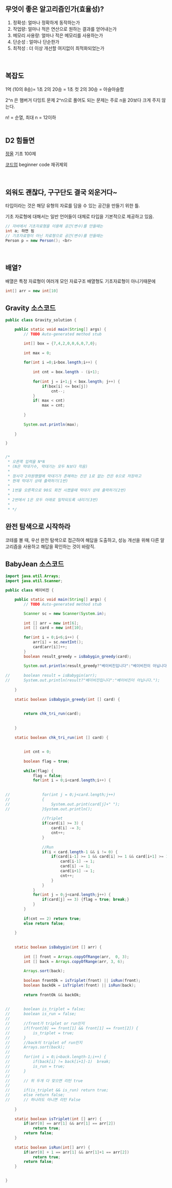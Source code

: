 ## 무엇이 좋은 알고리즘인가(효율성)?
  1. 정확성: 얼마나 정확하게 동작하는가
  2. 작업량: 얼마나 적은 연산으로 원하는 결과를 얻어내는가
  3. 메모리 사용량: 얼마나 적은 메모리를 사용하는가
  4. 단순성 : 얼마나 단순한가
  5. 최적성 : 더 이상 개선할 여지없이 최적화되었는가<br>
<br>

## 복잡도
1억 (10의 8승)= 1초
2의 20승 = 1초 컷
2의 30승 = 아슬아슬함 

2^n 은 햄버거 다잉트 문제
2^n으로 풀어도 되는 문제는
주로 n을 20보다 크게 주지 않는다.

n! = 순열, 최대 n = 12이하<br>
<br>

## D2 힘들면
[정올](http://jungol.co.kr/bbs/board.php?bo_table=pbank&sca=20) 기초 100제

[코드업](https://codeup.kr/problemsetsol.php) beginner code 재귀제외<br>

<br>

## 외워도 괜찮다, 구구단도 결국 외운거다~

타입이라는 것은 해당 유형의 자료를 담을 수 있는 공간을 만들기 위한 틀.

기초 자료형에 대해서는 일반 언어들이 대체로 타입을 기본적으로 제공하고 있음.

```java
// 자바에서 기초자료형을 이용해 공간(변수)를 만들때는
int a; 하면 됨
// 기초자료형이 아닌 자료형으로 공간(변수)를 만들때는
Person p = new Person(); <br>
```

<br>

## 배열?

배열은 특정 자료형이 여러개 모인 자료구조
배열형도 기초자료형이 아니기때문에 

``` java
int[] arr = new int[10]
```

## Gravity 소스코드

``` java
public class Gravity_solution {

	public static void main(String[] args) {
		// TODO Auto-generated method stub

		int[] box = {7,4,2,0,0,6,0,7,0};
		
		int max = 0;
		
		for(int i =0;i<box.length;i++) {
			
			int cnt = box.length - (i+1);
			
			for(int j = i+1;j < box.length; j++) {
				if(box[i] <= box[j])
					cnt--;
			}
			if( max < cnt)
				max = cnt;
			
		}
		
		System.out.println(max);
		
	}

}


/*
 * 오른쪽 입력을 N*N
 * (N은 막대기수, 막대기는 모두 N보다 작음)
 * 
 * 정사각 2차원행렬에 막대기가 존해하는 칸은 1로 없는 칸은 0으로 저장하고
 * 현재 막대기 상태 출력하기(1번)
 * 
 * 1번을 오른쪽으로 90도 회전 시켰을때 막대기 상태 출력하기(2번)
 * 
 * 2번에서 1은 모두 아래로 밀착되도록 내리기(3번)
 * 
 * */

```

## 완전 탐색으로 시작하라

코테를 볼 때, 우선 완전 탐색으로 접근하여 해답을 도출하고, 성능 개선을 위해 다른 알고리즘을 사용하고 해답을 확인하는 것이 바람직.


## BabyJean 소스코드 
``` java
import java.util.Arrays;
import java.util.Scanner;

public class 베이비진 {

	public static void main(String[] args) {
		// TODO Auto-generated method stub

		Scanner sc = new Scanner(System.in);
				
		int [] arr = new int[6];
		int [] card = new int[10];
		
		for(int i = 0;i<6;i++) {
			arr[i] = sc.nextInt();
			card[arr[i]]++;
		}
		boolean result_greedy = isBabygin_greedy(card);
		
		System.out.println(result_greedy?"베이비진입니다":"베이비진이 아닙니다.");
		
//		boolean result = isBabygin(arr);
//		System.out.println(result?"베이비진입니다":"베이비진이 아닙니다.");
		
	}
	
	static boolean isBabygin_greedy(int [] card) {
		
		
		return chk_tri_run(card);
		
		
	}
	
	static boolean chk_tri_run(int [] card) {
		
		
		int cnt = 0;
		
		boolean flag = true;
	
		while(flag) {
			flag = false;
			for(int i = 0;i<card.length;i++) {
				
				
//				for(int j = 0;j<card.length;j++)
//				{
//					System.out.print(card[j]+" ");		
//				}System.out.println();
			
				//Triplet
				if(card[i] >= 3) {
					card[i] -= 3;
					cnt++;
				}
							
				//Run
				if(i < card.length-1 && i != 0) {
					if(card[i-1] >= 1 && card[i] >= 1 && card[i+1] >= 1) {
						card[i-1] -= 1;
						card[i] -= 1;
						card[i+1] -= 1;
						cnt++;
					}
				}			
			}
			for(int j = 0;j<card.length;j++) {
				if(card[j] == 3) {flag = true; break;}
			}
		}
		
		if(cnt == 2) return true;
		else return false;
		
	}
	
	
	static boolean isBabygin(int [] arr) {
		
		int [] front = Arrays.copyOfRange(arr,  0, 3);
		int [] back = Arrays.copyOfRange(arr, 3, 6);
		
		Arrays.sort(back);
		
		boolean frontOk = isTriplet(front) || isRun(front);
		boolean backOk = isTriplet(front) || isRun(back);
		
		return frontOk && backOk;
		
		
//		boolean is_triplet = false;
//		boolean is_run = false;
//		
//		//front가 triplet or run인지
//		if(front[0] == front[1] && front[1] == front[2]) {
//			is_triplet = true;
//		}				
//		//back이 triplet of run인지
//		Arrays.sort(back);
//		
//		for(int i = 0;i<back.length-1;i++) {
//			if(back[i] != back[i+1]-1)	break;
//			is_run = true;
//		}
//		
//		// 위 두개 다 맞으면 리턴 true
//		
//		if(is_triplet && is_run) return true;
//		else return false;
//		// 하나라도 아니면 리턴 False
		
	}
	
	static boolean isTriplet(int [] arr) {
		if(arr[0] == arr[1] && arr[1] == arr[2])
			return true;
		return false;
	}
	
	static boolean isRun(int[] arr) {
		if(arr[0] + 1 == arr[1] && arr[1]+1 == arr[2])
			return true;
		return false;
	}
	

}

```


